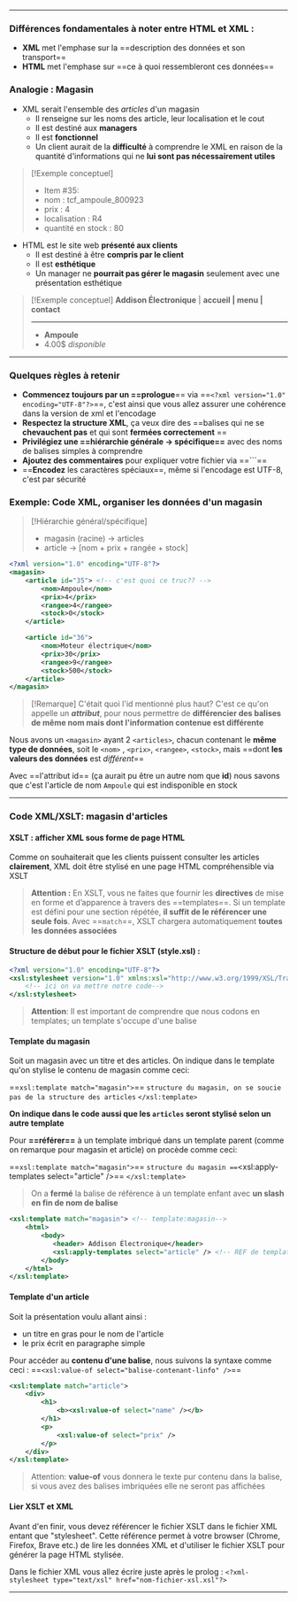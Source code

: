 
---
### Différences fondamentales à noter entre HTML et XML :

- **XML** met l'emphase sur la ==description des données et son transport==
- **HTML** met l'emphase sur ==ce à quoi ressembleront ces données==
### Analogie : Magasin

- XML serait l'ensemble des *articles* d'un magasin
	- Il renseigne sur les noms des article, leur localisation et le cout 
	- Il est destiné aux **managers**
	- Il est **fonctionnel**
	- Un client aurait de la **difficulté** à comprendre le XML en raison de la quantité d'informations qui ne **lui sont pas nécessairement utiles**

>[!Exemple conceptuel]
>- Item #35: 
>- nom : tcf_ampoule_800923
>- prix : 4
>- localisation : R4
>- quantité en stock : 80

- HTML est le site web **présenté aux clients**
	- Il est destiné à être **compris par le client** 
	- Il est **esthétique**
	- Un manager ne **pourrait pas gérer le magasin** seulement avec une présentation esthétique

>[!Exemple conceptuel]
> **Addison Électronique**     | **accueil | menu | contact**
>- ---
>- **Ampoule**
>- 4.00$ 
>*disponible*

---
### Quelques règles à retenir

- **Commencez toujours par un ==prologue**== via ==`<?xml version="1.0" encoding="UTF-8"?>`==, c'est ainsi que vous allez assurer une cohérence dans la version de xml et l'encodage 
- **Respectez la structure XML**, ça veux dire des ==balises qui ne se **chevauchent pas** et qui sont **fermées correctement** ==
- **Privilégiez une ==hiérarchie générale -> spécifique==** avec des noms de balises simples à comprendre
- **Ajoutez des commentaires** pour expliquer votre fichier via ==``<!-- blabla -->`==
- ==**Encodez** les caractères spéciaux==, même si l'encodage est UTF-8, c'est par sécurité
### Exemple: Code XML, organiser les données d'un magasin

>[!Hiérarchie général/spécifique]
> - magasin (racine) -> articles
> - article -> [nom + prix + rangée + stock]


```XML
<?xml version="1.0" encoding="UTF-8"?>
<magasin>  
    <article id="35"> <!-- c'est quoi ce truc?? -->
        <nom>Ampoule</nom> 
        <prix>4</prix>
        <rangee>4</rangee>
        <stock>0</stock>
    </article>

	<article id="36">
	    <nom>Moteur électrique</nom>
	    <prix>30</prix>
	    <rangee>9</rangee>
	    <stock>500</stock>
	</article>
</magasin>

```

>[!Remarque]
> C'était quoi l'id mentionné plus haut? C'est ce qu'on appelle un ***attribut***, pour nous permettre de **différencier des balises de même nom mais dont l'information contenue est différente**

Nous avons un ``<magasin>`` ayant 2 ``<articles>``, chacun contenant le **même type de données**, soit le ``<nom>`` , ``<prix>``,  ``<rangee>``,  ``<stock>``, mais ==dont **les valeurs des données** est *différent*==
 
Avec ==l'attribut id== (ça aurait pu être un autre nom que **id**) nous savons que c'est l'article de nom `Ampoule` qui est indisponible en stock 

---
### Code XML/XSLT: magasin d'articles
#### XSLT : afficher XML sous forme de page HTML

Comme on souhaiterait que les clients puissent consulter les articles **clairement**, XML doit être stylisé en une page HTML compréhensible via XSLT

>**Attention :** En XSLT, vous ne faites que fournir les **directives** de mise en forme et d’apparence à travers des ==templates==. Si un template est défini pour une section répétée, **il suffit de le référencer une seule fois**. Avec ==`match`==, XSLT chargera automatiquement **toutes les données associées**

#### Structure de début pour le fichier XSLT (style.xsl) :  

```XML
<?xml version="1.0" encoding="UTF-8"?>
<xsl:stylesheet version="1.0" xmlns:xsl="http://www.w3.org/1999/XSL/Transform">
    <!-- ici on va mettre notre code-->
</xsl:stylesheet>

```

>**Attention**: Il est important de comprendre que nous codons en templates; un template s'occupe d'une balise

#### Template du magasin

Soit un magasin avec un titre et des articles. On indique dans le template qu'on stylise le contenu de magasin comme ceci: 

==``xsl:template match="magasin">``==
	`structure du magasin, on se soucie pas de la structure des articles`
``</xsl:template>``

**On indique dans le code aussi que les ``articles`` seront stylisé selon un autre template**

Pour **==référer==** à un template imbriqué dans un template parent (comme on remarque pour magasin et article) on procède comme ceci:

==``xsl:template match="magasin">``==
	`structure du magasin
		==`<xsl:apply-templates select="article" />==
``</xsl:template>``

>On a **fermé** la balise de référence à un template enfant avec **un slash en fin de nom de balise**

```XML
<xsl:template match="magasin"> <!-- template:magasin-->
	<html>
		<body>
		   <header> Addison Électronique</header>
		   <xsl:apply-templates select="article" /> <!-- REF de template:article-->
		</body>
	</html>
</xsl:template>
```
#### Template d'un article 

Soit la présentation voulu allant ainsi : 
- un titre en gras pour le nom de l'article
- le prix écrit en paragraphe simple

Pour accéder au **contenu d'une balise**, nous suivons la syntaxe comme ceci : 
==`<xsl:value-of select="balise-contenant-linfo" />`==

```XML
<xsl:template match="article">
	<div>
		<h1> 
			<b><xsl:value-of select="name" /></b> 
		</h1>
		<p> 
			<xsl:value-of select="prix" />
		</p>
	</div>
</xsl:template>
```

>Attention: **value-of** vous donnera le texte pur contenu dans la balise, si vous avez des balises imbriquées elle ne seront pas affichées
#### Lier XSLT et XML

Avant d'en finir, vous devez référencer le fichier XSLT dans le fichier XML entant que "stylesheet". Cette référence permet à votre browser (Chrome, Firefox, Brave etc.) de lire les données XML et d'utiliser le fichier XSLT pour générer la page HTML stylisée.

Dans le fichier XML vous allez écrire juste après le prolog :
`<?xml-stylesheet type="text/xsl" href="nom-fichier-xsl.xsl"?> `

---
